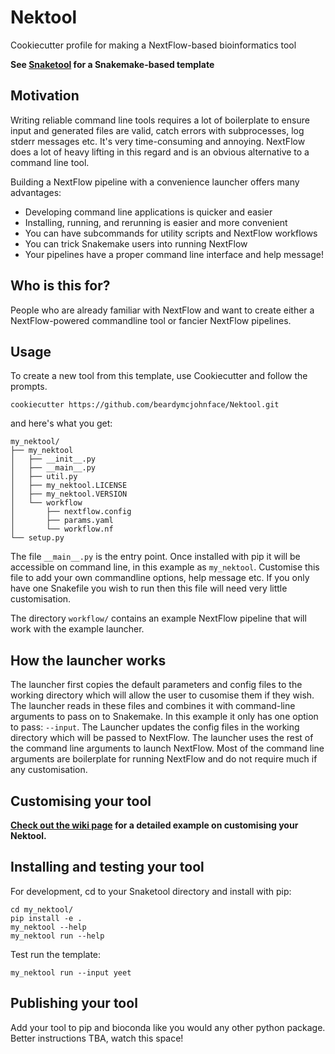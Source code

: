 # Nektool
Cookiecutter profile for making a NextFlow-based bioinformatics tool

__See [Snaketool](https://github.com/beardymcjohnface/Snaketool) for a Snakemake-based template__

## Motivation

Writing reliable command line tools requires a lot of boilerplate to ensure input and generated
files are valid, catch errors with subprocesses, log stderr messages etc. It's very time-consuming and annoying.
NextFlow does a lot of heavy lifting in this regard and is an obvious alternative to a command line tool.

Building a NextFlow pipeline with a convenience launcher offers many advantages:
- Developing command line applications is quicker and easier
- Installing, running, and rerunning is easier and more convenient
- You can have subcommands for utility scripts and NextFlow workflows
- You can trick Snakemake users into running NextFlow
- Your pipelines have a proper command line interface and help message!

## Who is this for?

People who are already familiar with NextFlow and want to create either a NextFlow-powered commandline 
tool or fancier NextFlow pipelines.

## Usage

To create a new tool from this template, use Cookiecutter and follow the prompts.

```shell
cookiecutter https://github.com/beardymcjohnface/Nektool.git
```

and here's what you get:

```text
my_nektool/
├── my_nektool
│   ├── __init__.py
│   ├── __main__.py
│   ├── util.py
│   ├── my_nektool.LICENSE
│   ├── my_nektool.VERSION
│   └── workflow
│       ├── nextflow.config
│       ├── params.yaml
│       └── workflow.nf
└── setup.py
```

The file `__main__.py` is the entry point.
Once installed with pip it will be accessible on command line, in this example as `my_nektool`.
Customise this file to add your own commandline options, help message etc.
If you only have one Snakefile you wish to run then this file will need very little customisation.

The directory `workflow/` contains an example NextFlow pipeline that will work with the example launcher.

## How the launcher works

The launcher first copies the default parameters and config files to the working directory which will allow the user to 
cusomise them if they wish. The launcher reads in these files and combines it with command-line arguments to pass on to 
Snakemake. In this example it only has one option to pass: `--input`. The Launcher updates the config files in the 
working directory which will be passed to NextFlow. The launcher uses the rest of the command line arguments 
to launch NextFlow. Most of the command line arguments are boilerplate for running NextFlow and do not require much if
any customisation.

## Customising your tool

__[Check out the wiki page](https://github.com/beardymcjohnface/Nektool/wiki/Customising-your-Nektool) for a detailed example on customising your Nektool.__

## Installing and testing your tool

For development, cd to your Snaketool directory and install with pip:

```shell
cd my_nektool/
pip install -e .
my_nektool --help
my_nektool run --help
```

Test run the template:

```shell
my_nektool run --input yeet
```

## Publishing your tool

Add your tool to pip and bioconda like you would any other python package.
Better instructions TBA, watch this space!

